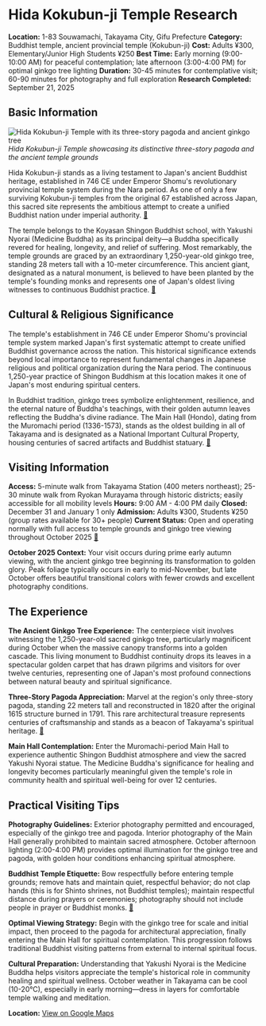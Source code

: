 # Hida Kokubun-ji Temple Research

**Location:** 1-83 Souwamachi, Takayama City, Gifu Prefecture
**Category:** Buddhist temple, ancient provincial temple (Kokubun-ji)
**Cost:** Adults ¥300, Elementary/Junior High Students ¥250
**Best Time:** Early morning (9:00-10:00 AM) for peaceful contemplation; late afternoon (3:00-4:00 PM) for optimal ginkgo tree lighting
**Duration:** 30-45 minutes for contemplative visit; 60-90 minutes for photography and full exploration
**Research Completed:** September 21, 2025

## Basic Information

![Hida Kokubun-ji Temple with its three-story pagoda and ancient ginkgo tree](https://cdn.visitgifu.com/wp/2020/03/92702074-074_1.jpg)
*Hida Kokubun-ji Temple showcasing its distinctive three-story pagoda and the ancient temple grounds*

Hida Kokubun-ji stands as a living testament to Japan's ancient Buddhist heritage, established in 746 CE under Emperor Shomu's revolutionary provincial temple system during the Nara period. As one of only a few surviving Kokubun-ji temples from the original 67 established across Japan, this sacred site represents the ambitious attempt to create a unified Buddhist nation under imperial authority. [🔗](https://en.wikipedia.org/wiki/Provincial_temple)

The temple belongs to the Koyasan Shingon Buddhist school, with Yakushi Nyorai (Medicine Buddha) as its principal deity—a Buddha specifically revered for healing, longevity, and relief of suffering. Most remarkably, the temple grounds are graced by an extraordinary 1,250-year-old ginkgo tree, standing 28 meters tall with a 10-meter circumference. This ancient giant, designated as a natural monument, is believed to have been planted by the temple's founding monks and represents one of Japan's oldest living witnesses to continuous Buddhist practice. [🔗](https://www.agatetravel.com/japan/takayama/hida-kokubunji-temple.html)

## Cultural & Religious Significance

The temple's establishment in 746 CE under Emperor Shomu's provincial temple system marked Japan's first systematic attempt to create unified Buddhist governance across the nation. This historical significance extends beyond local importance to represent fundamental changes in Japanese religious and political organization during the Nara period. The continuous 1,250-year practice of Shingon Buddhism at this location makes it one of Japan's most enduring spiritual centers.

In Buddhist tradition, ginkgo trees symbolize enlightenment, resilience, and the eternal nature of Buddha's teachings, with their golden autumn leaves reflecting the Buddha's divine radiance. The Main Hall (Hondo), dating from the Muromachi period (1336-1573), stands as the oldest building in all of Takayama and is designated as a National Important Cultural Property, housing centuries of sacred artifacts and Buddhist statuary. [🔗](https://en.wikipedia.org/wiki/Hida_Kokubun-ji)

## Visiting Information

**Access:** 5-minute walk from Takayama Station (400 meters northeast); 25-30 minute walk from Ryokan Murayama through historic districts; easily accessible for all mobility levels
**Hours:** 9:00 AM - 4:00 PM daily
**Closed:** December 31 and January 1 only
**Admission:** Adults ¥300, Students ¥250 (group rates available for 30+ people)
**Current Status:** Open and operating normally with full access to temple grounds and ginkgo tree viewing throughout October 2025 [🔗](https://visitgifu.com/see-do/hida-kokubun-ji-temple/)

**October 2025 Context:** Your visit occurs during prime early autumn viewing, with the ancient ginkgo tree beginning its transformation to golden glory. Peak foliage typically occurs in early to mid-November, but late October offers beautiful transitional colors with fewer crowds and excellent photography conditions.

## The Experience

**The Ancient Ginkgo Tree Experience:** The centerpiece visit involves witnessing the 1,250-year-old sacred ginkgo tree, particularly magnificent during October when the massive canopy transforms into a golden cascade. This living monument to Buddhist continuity drops its leaves in a spectacular golden carpet that has drawn pilgrims and visitors for over twelve centuries, representing one of Japan's most profound connections between natural beauty and spiritual significance.

**Three-Story Pagoda Appreciation:** Marvel at the region's only three-story pagoda, standing 22 meters tall and reconstructed in 1820 after the original 1615 structure burned in 1791. This rare architectural treasure represents centuries of craftsmanship and stands as a beacon of Takayama's spiritual heritage. [🔗](https://rikkatakayama.com/2024/11/11/hida-kokubunji-explore-takayamas-historic-three-story-pagoda-and-1250-year-old-ginkgo-tree/)

**Main Hall Contemplation:** Enter the Muromachi-period Main Hall to experience authentic Shingon Buddhist atmosphere and view the sacred Yakushi Nyorai statue. The Medicine Buddha's significance for healing and longevity becomes particularly meaningful given the temple's role in community health and spiritual well-being for over 12 centuries.

## Practical Visiting Tips

**Photography Guidelines:** Exterior photography permitted and encouraged, especially of the ginkgo tree and pagoda. Interior photography of the Main Hall generally prohibited to maintain sacred atmosphere. October afternoon lighting (2:00-4:00 PM) provides optimal illumination for the ginkgo tree and pagoda, with golden hour conditions enhancing spiritual atmosphere.

**Buddhist Temple Etiquette:** Bow respectfully before entering temple grounds; remove hats and maintain quiet, respectful behavior; do not clap hands (this is for Shinto shrines, not Buddhist temples); maintain respectful distance during prayers or ceremonies; photography should not include people in prayer or Buddhist monks. [🔗](https://interacnetwork.com/shinto-shrines-buddhist-temples-in-japan/)

**Optimal Viewing Strategy:** Begin with the ginkgo tree for scale and initial impact, then proceed to the pagoda for architectural appreciation, finally entering the Main Hall for spiritual contemplation. This progression follows traditional Buddhist visiting patterns from external to internal spiritual focus.

**Cultural Preparation:** Understanding that Yakushi Nyorai is the Medicine Buddha helps visitors appreciate the temple's historical role in community healing and spiritual wellness. October weather in Takayama can be cool (10-20°C), especially in early morning—dress in layers for comfortable temple walking and meditation.

**Location:** [View on Google Maps](https://www.google.com/maps/place/Hida+Kokubun-ji+Temple/@36.1384,137.2525,17z)